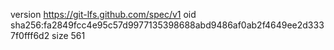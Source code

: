version https://git-lfs.github.com/spec/v1
oid sha256:fa2849fcc4e95c57d9977135398688abd9486af0ab2f4649ee2d3337f0fff6d2
size 561
